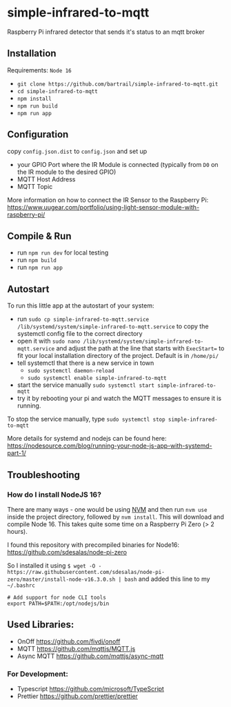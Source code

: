 # simple-infrared-to-mqtt

Raspberry Pi infrared detector that sends it's status to an mqtt broker

## Installation

Requirements: `Node 16`

-   `git clone https://github.com/bartrail/simple-infrared-to-mqtt.git`
-   `cd simple-infrared-to-mqtt`
-   `npm install`
-   `npm run build`
-   `npm run app`

## Configuration

copy `config.json.dist` to `config.json` and set up

- your GPIO Port where the IR Module is connected (typically from `D0` on the IR module to the desired GPIO)
- MQTT Host Address
- MQTT Topic

More information on how to connect the IR Sensor to the Raspberry Pi:
https://www.uugear.com/portfolio/using-light-sensor-module-with-raspberry-pi/

## Compile & Run

- run `npm run dev` for local testing
- run `npm build`
- run `npm run app`

## Autostart

To run this little app at the autostart of your system:
- run `sudo cp simple-infrared-to-mqtt.service /lib/systemd/system/simple-infrared-to-mqtt.service` to copy the systemctl config file to the correct directory
- open it with `sudo nano /lib/systemd/system/simple-infrared-to-mqtt.service` and adjust the path at the line that 
  starts with `ExecStart=` to fit your local installation directory of the project. Default is in `/home/pi/`
- tell systemctl that there is a new service in town 
  - `sudo systemctl daemon-reload`
  - `sudo systemctl enable simple-infrared-to-mqtt`
- start the service manually `sudo systemctl start simple-infrared-to-mqtt`
- try it by rebooting your pi and watch the MQTT messages to ensure it is running.

To stop the service manually, type `sudo systemctl stop simple-infrared-to-mqtt`

More details for systemd and nodejs can be found here: https://nodesource.com/blog/running-your-node-js-app-with-systemd-part-1/

## Troubleshooting

### How do I install NodeJS 16?

There are many ways - one would be using [NVM](https://www.jemrf.com/pages/how-to-install-nvm-and-node-js-on-raspberry-pi)
and then run `nvm use` inside the project directory, followed by `nvm install`. This will download and compile Node 16.
This takes quite some time on a Raspberry Pi Zero (> 2 hours).

I found this repository with precompiled binaries for Node16:
https://github.com/sdesalas/node-pi-zero

So I installed it using `$ wget -O - https://raw.githubusercontent.com/sdesalas/node-pi-zero/master/install-node-v16.3.0.sh | bash`
and added this line to my `~/.bashrc`

```
# Add support for node CLI tools
export PATH=$PATH:/opt/nodejs/bin
```

## Used Libraries:

- OnOff https://github.com/fivdi/onoff
- MQTT https://github.com/mqttjs/MQTT.js
- Async MQTT https://github.com/mqttjs/async-mqtt

### For Development:

- Typescript https://github.com/microsoft/TypeScript
- Prettier https://github.com/prettier/prettier

